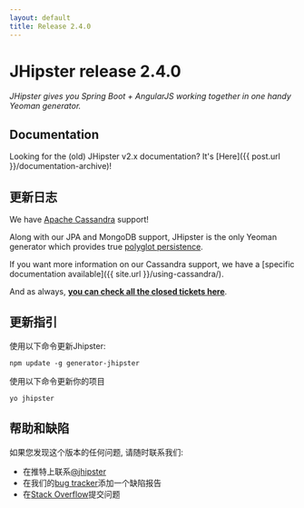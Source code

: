 ```yaml
---
layout: default
title: Release 2.4.0
---
```


JHipster release 2.4.0
==================

*JHipster gives you Spring Boot + AngularJS working together in one handy Yeoman generator.*

Documentation
----------

Looking for the (old) JHipster v2.x documentation? It's [Here]({{ post.url }}/documentation-archive)!

更新日志
----------

We have [Apache Cassandra](http://cassandra.apache.org/) support!

Along with our JPA and MongoDB support, JHipster is the only Yeoman generator which provides true [polyglot persistence](http://martinfowler.com/bliki/PolyglotPersistence.html).

If you want more information on our Cassandra support, we have a [specific documentation available]({{ site.url }}/using-cassandra/).

And as always, __[you can check all the closed tickets here](https://github.com/jhipster/generator-jhipster/issues?q=milestone%3A2.4.0+is%3Aclosed)__.

更新指引
------------

使用以下命令更新Jhipster:

```
npm update -g generator-jhipster
```

使用以下命令更新你的项目

```
yo jhipster
```

帮助和缺陷
--------------

如果您发现这个版本的任何问题, 请随时联系我们:

- 在推特上联系[@jhipster](https://twitter.com/jhipster)
- 在我们的[bug tracker](https://github.com/jhipster/generator-jhipster/issues?state=open)添加一个缺陷报告
- 在[Stack Overflow](http://stackoverflow.com/tags/jhipster/info)提交问题

